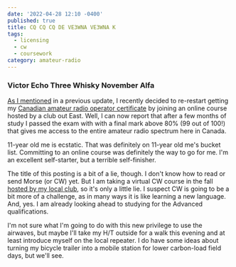 ```yaml
---
date: '2022-04-28 12:10 -0400'
published: true
title: CQ CQ CQ DE VE3WNA VE3WNA K
tags:
  - licensing
  - cw
  - coursework
category: amateur-radio
---
```

### Victor Echo Three Whisky November Alfa

[As I mentioned](http://clevermonkey.org/amateur-radio/2022/03/13/current-events/) in a previous update, I recently decided to re-restart getting my [Canadian amateur radio operator certificate](https://www.ic.gc.ca/eic/site/smt-gst.nsf/eng/sf01862.html#B) by joining an online course hosted by a club out East. Well, I can now report that after a few months of study I passed the exam with with a final mark above 80% (99 out of 100!) that gives me access to the entire amateur radio spectrum here in Canada.

11-year old me is ecstatic. That was definitely on 11-year old me's bucket list. Committing to an online course was definitely the way to go for me. I'm an excellent self-starter, but a terrible self-finisher.

The title of this posting is a bit of a lie, though. I don't know how to read or send Morse (or CW) yet. But I am taking a virtual CW course in the fall [hosted by my local club](https://www.ve3yt.com/cw-course), so it's only a little lie. I suspect CW is going to be a bit more of a challenge, as in many ways it is like learning a new language. And, yes. I am already looking ahead to studying for the Advanced qualifications.

I'm not sure what I'm going to do with this new privilege to use the airwaves, but maybe I'll take my H/T outside for a walk this evening and at least introduce myself on the local repeater. I do have some ideas about turning my bicycle trailer into a mobile station for lower carbon-load field days, but we'll see.
